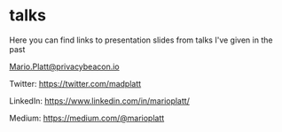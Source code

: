 # talks
Here you can find links to presentation slides from talks I've given in the past

Mario.Platt@privacybeacon.io

Twitter: https://twitter.com/madplatt

LinkedIn: https://www.linkedin.com/in/marioplatt/

Medium: https://medium.com/@marioplatt

